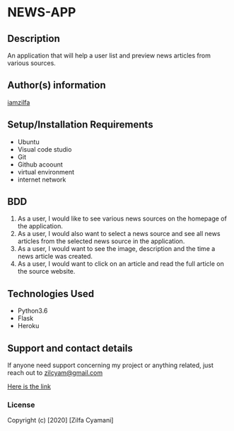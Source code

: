 # NEWS-APP

## Description
  An application that will help a user list and preview news articles from various sources.

## Author(s) information
[iamzilfa](https://github.com/iamzilfa)

## Setup/Installation Requirements
* Ubuntu
* Visual code studio
* Git
* Github acoount
* virtual environment
* internet network


## BDD
1. As a user, I would like to see various news sources on the homepage of the application.
2. As a user, I would also want to select a news source and see all news articles from the selected news source in the application.
3. As a user, I would want to see the image, description and the time a news article was created.
4. As a user, I would want to click on an article and read the full article on the source website.


## Technologies Used
* Python3.6
* Flask
* Heroku

## Support and contact details
If anyone need support concerning my project or anything related, just reach out to zilcyam@gmail.com
 
[Here is the link](https://zilfanewsapp.herokuapp.com/ "News-App")

### License

Copyright (c) [2020] [Zilfa Cyamani]
